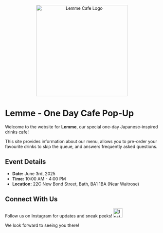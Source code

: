 
<div align="center">
  <img src="lemme.png" alt="Lemme Cafe Logo" width="300"/>
</div>

# Lemme - One Day Cafe Pop-Up

Welcome to the website for **Lemme**, our special one-day Japanese-inspired drinks cafe!

This site provides information about our menu, allows you to pre-order your favourite drinks to skip the queue, and answers frequently asked questions.

## Event Details

*   **Date:** June 3rd, 2025
*   **Time:** 10:00 AM - 4:00 PM
*   **Location:** 22C New Bond Street, Bath, BA1 1BA (Near Waitrose)

## Connect With Us

Follow us on Instagram for updates and sneak peeks!
[<img src="https://img.shields.io/badge/Instagram-%23E4405F.svg?style=for-the-badge&logo=Instagram&logoColor=white" alt="Instagram Badge" height="30">](https://www.instagram.com/_lemme.sip_/#)

We look forward to seeing you there!
